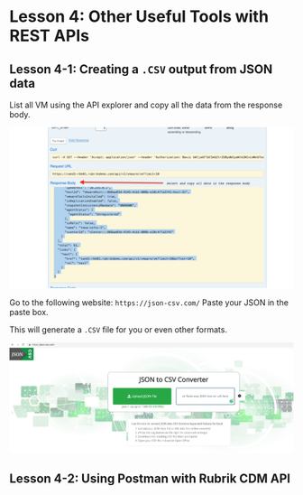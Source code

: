 # Lesson 4: Other Useful Tools with REST APIs

## Lesson 4-1: Creating a `.CSV` output from JSON data

List all VM using the API explorer and copy all the data from the response body.

![](/img/image107.png)

Go to the following website: `https://json-csv.com/`
Paste your JSON in the paste box.

This will generate a `.CSV` file for you or even other formats. 

![](/img/image14.png)

## Lesson 4-2: Using Postman with Rubrik CDM API